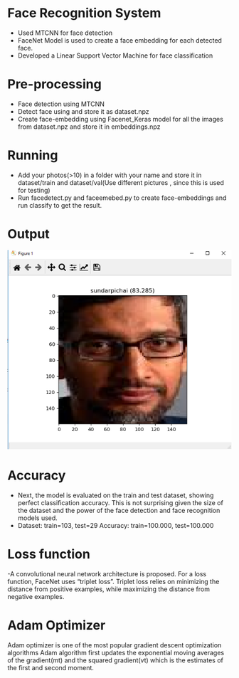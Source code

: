# Face Recognition System
 - Used MTCNN for face detection
 - FaceNet Model is used to create a face embedding for each detected face.
 - Developed a Linear Support Vector Machine for face classification

# Pre-processing
 - Face detection using MTCNN
 - Detect face using and store it as dataset.npz
 - Create face-embedding using Facenet_Keras model for all the images from dataset.npz and store it in embeddings.npz

# Running 
 - Add your photos(>10) in a folder with your name and store it in dataset/train and dataset/val(Use different pictures , since this is used for testing)
 - Run facedetect.py and faceemebed.py to create face-embeddings and run classify to get the result.

# Output

![Screenshot](screenshot.PNG)

# Accuracy
- Next, the model is evaluated on the train and test dataset, showing perfect classification accuracy. This is not surprising given the size of the dataset and the power of the face detection and face recognition models used.
- Dataset: train=103, test=29
Accuracy: train=100.000, test=100.000

# Loss function
-A convolutional neural network architecture is proposed. For a loss function, FaceNet uses “triplet loss”. Triplet loss relies on minimizing the distance from positive examples, while maximizing the distance from negative examples.

# Adam Optimizer
Adam optimizer is one of the most popular gradient descent optimization algorithms
Adam algorithm first updates the exponential moving averages of the gradient(mt) and the squared gradient(vt) which is the estimates of the first and second moment.
